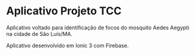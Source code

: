 # Aplicativo Projeto TCC

Aplicativo voltado para identificação de focos do mosquito Aedes Aegypti na cidade de São Luís/MA.

Aplicativo desenvolvido em Ionic 3 com Firebase.
